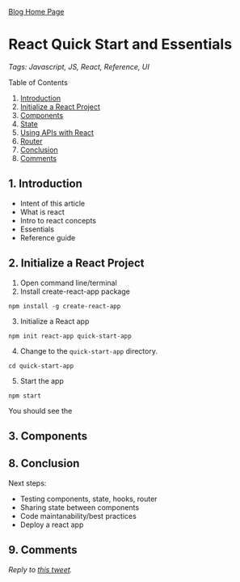 [Blog Home Page](../../README.md)

# React Quick Start and Essentials

_Tags: Javascript, JS, React, Reference, UI_

Table of Contents
1. [Introduction](#intro)
2. [Initialize a React Project](#initialize)
3. [Components](#components)
4. [State](#state)
5. [Using APIs with React](#api)
6. [Router](#router)
8. [Conclusion](#conclusion)
9. [Comments](#comments)

## 1. <a name='intro'></a>Introduction

* Intent of this article
* What is react
* Intro to react concepts
* Essentials
* Reference guide

## 2. <a name='initialize'></a>Initialize a React Project

1. Open command line/terminal
2. Install create-react-app package
```
npm install -g create-react-app
```
3. Initialize a React app
```
npm init react-app quick-start-app
```
4. Change to the `quick-start-app` directory.
```
cd quick-start-app
```
5. Start the app
```
npm start
```

You should see the

## 3. <a name='components'></a>Components



## 8. <a name='conclusion'></a>Conclusion

Next steps:
* Testing components, state, hooks, router
* Sharing state between components
* Code maintanability/best practices
* Deploy a react app

## 9. <a name='comments'></a>Comments

_Reply to [this tweet]()._